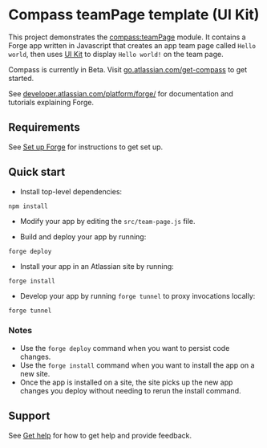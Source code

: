# Compass teamPage template (UI Kit)

This project demonstrates the [compass:teamPage](https://developer.atlassian.com/platform/forge/manifest-reference/modules/compass-team-page/) module. It contains a Forge app written in Javascript that creates an app team page called `Hello world`, then uses [UI Kit](https://developer.atlassian.com/platform/forge/ui-kit/) to display `Hello world!` on the team page.

Compass is currently in Beta. Visit [go.atlassian.com/get-compass](https://go.atlassian.com/get-compass) to get started.

See [developer.atlassian.com/platform/forge/](https://developer.atlassian.com/platform/forge) for documentation and tutorials explaining Forge.

## Requirements

See [Set up Forge](https://developer.atlassian.com/platform/forge/set-up-forge/) for instructions to get set up.

## Quick start

- Install top-level dependencies:
```
npm install
```

- Modify your app by editing the `src/team-page.js` file.

- Build and deploy your app by running:
```
forge deploy
```

- Install your app in an Atlassian site by running:
```
forge install
```

- Develop your app by running `forge tunnel` to proxy invocations locally:
```
forge tunnel
```

### Notes
- Use the `forge deploy` command when you want to persist code changes.
- Use the `forge install` command when you want to install the app on a new site.
- Once the app is installed on a site, the site picks up the new app changes you deploy without needing to rerun the install command.

## Support

See [Get help](https://developer.atlassian.com/platform/forge/get-help/) for how to get help and provide feedback.


